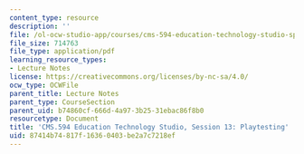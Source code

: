 ```yaml
---
content_type: resource
description: ''
file: /ol-ocw-studio-app/courses/cms-594-education-technology-studio-spring-2019/87414b74817f16360403be2a7c7218ef_MITCMS_594S19_ses13.pdf
file_size: 714763
file_type: application/pdf
learning_resource_types:
- Lecture Notes
license: https://creativecommons.org/licenses/by-nc-sa/4.0/
ocw_type: OCWFile
parent_title: Lecture Notes
parent_type: CourseSection
parent_uid: b74860cf-666d-4a97-3b25-31ebac86f8b0
resourcetype: Document
title: 'CMS.594 Education Technology Studio, Session 13: Playtesting'
uid: 87414b74-817f-1636-0403-be2a7c7218ef
---
```

